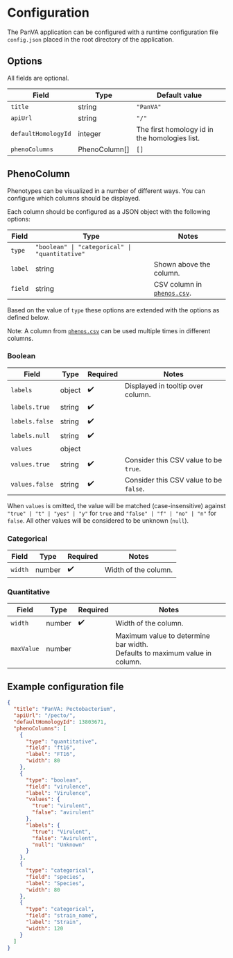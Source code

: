# Configuration

The PanVA application can be configured with a runtime configuration file `config.json` placed in the root directory of the application.

## Options

All fields are optional.

| Field               | Type          | Default value                                 |
|---------------------|---------------|-----------------------------------------------|
| `title`             | string        | `"PanVA"`                                     |
| `apiUrl`            | string        | `"/"`                                         |
| `defaultHomologyId` | integer       | The first homology id in the homologies list. |
| `phenoColumns`      | PhenoColumn[] | `[]`                                          |


## PhenoColumn

Phenotypes can be visualized in a number of different ways. You can configure which columns should be displayed.

Each column should be configured as a JSON object with the following options:

| Field   | Type                                           | Notes                                                                  |
|---------|------------------------------------------------|------------------------------------------------------------------------|
| `type`  | `"boolean" \| "categorical" \| "quantitative"` |                                                                        |
| `label` | string                                         | Shown above the column.                                                |
| `field` | string                                         | CSV column in [`phenos.csv`](../../api/docs/data-format.md#phenoscsv). |

Based on the value of `type` these options are extended with the options as defined below.

Note: A column from [`phenos.csv`](../../api/docs/data-format.md#phenoscsv) can be used multiple times in different columns.


### Boolean

| Field          | Type   | Required           | Notes                                  |
|----------------|--------|--------------------|----------------------------------------|
| `labels`       | object | :heavy_check_mark: | Displayed in tooltip over column.      |
| `labels.true`  | string | :heavy_check_mark: |                                        |
| `labels.false` | string | :heavy_check_mark: |                                        |
| `labels.null`  | string | :heavy_check_mark: |                                        |
| `values`       | object |                    |                                        |
| `values.true`  | string | :heavy_check_mark: | Consider this CSV value to be `true`.  |
| `values.false` | string | :heavy_check_mark: | Consider this CSV value to be `false`. |

When `values` is omitted, the value will be matched (case-insensitive) against `"true" | "t" | "yes" | "y"` for `true` and `"false" | "f" | "no" | "n"` for `false`. All other values will be considered to be unknown (`null`).


### Categorical

| Field   | Type   | Required           | Notes                |
|---------|--------|--------------------|----------------------|
| `width` | number | :heavy_check_mark: | Width of the column. |



### Quantitative

| Field      | Type   | Required           | Notes                                                                           |
|------------|--------|--------------------|---------------------------------------------------------------------------------|
| `width`    | number | :heavy_check_mark: | Width of the column.                                                            |
| `maxValue` | number |                    | Maximum value to determine bar width. <br> Defaults to maximum value in column. |


## Example configuration file

```json
{
  "title": "PanVA: Pectobacterium",
  "apiUrl": "/pecto/",
  "defaultHomologyId": 13803671,
  "phenoColumns": [
    {
      "type": "quantitative",
      "field": "ft16",
      "label": "FT16",
      "width": 80
    },
    {
      "type": "boolean",
      "field": "virulence",
      "label": "Virulence",
      "values": {
        "true": "virulent",
        "false": "avirulent"
      },
      "labels": {
        "true": "Virulent",
        "false": "Avirulent",
        "null": "Unknown"
      }
    },
    {
      "type": "categorical",
      "field": "species",
      "label": "Species",
      "width": 80
    },
    {
      "type": "categorical",
      "field": "strain_name",
      "label": "Strain",
      "width": 120
    }
  ]
}
```
